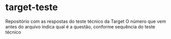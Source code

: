 # target-teste
Repositório com as respostas do teste técnico da Target
O número que vem antes do arquivo indica qual é a questão, conforme sequência do teste técnico
